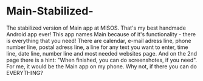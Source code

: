# Main-Stabilized-
The stabilized version of Main app at MISOS.
That's my best handmade Android app ever!
This app names Main because of it's functionality - there is everything that you need!
There are calendar, e-mail adress line, phone number line, postal adress line, a line for any text you want to enter, time line, 
date line, number line and most needed websites page. And on the 2nd page there is a hint: "When finished, you can do screenshotes, if you need".
For me, it would be the Main app on my phone. Why not, if there you can do EVERYTHING?
